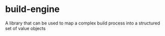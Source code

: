 # build-engine
A library that can be used to map a complex build process into a structured set of value objects
